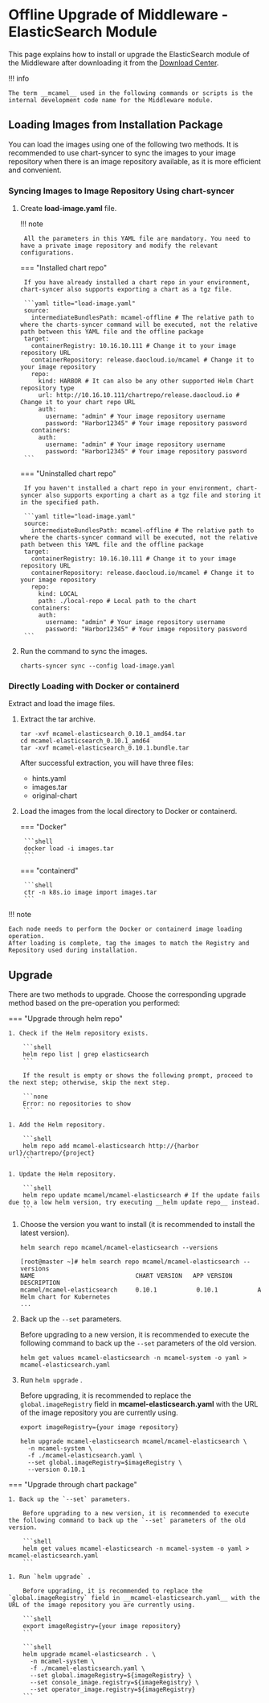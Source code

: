 # Offline Upgrade of Middleware - ElasticSearch Module

This page explains how to install or upgrade the ElasticSearch module of the Middleware after downloading it from the [Download Center](../../../download/index.md).

!!! info

    The term __mcamel__ used in the following commands or scripts is the internal development code name for the Middleware module.

## Loading Images from Installation Package

You can load the images using one of the following two methods. It is recommended to use chart-syncer to sync the images to your image repository when there is an image repository available, as it is more efficient and convenient.

### Syncing Images to Image Repository Using chart-syncer

1. Create __load-image.yaml__ file.

    !!! note  

        All the parameters in this YAML file are mandatory. You need to have a private image repository and modify the relevant configurations.

    === "Installed chart repo"

        If you have already installed a chart repo in your environment, chart-syncer also supports exporting a chart as a tgz file.

        ```yaml title="load-image.yaml"
        source:
          intermediateBundlesPath: mcamel-offline # The relative path to where the charts-syncer command will be executed, not the relative path between this YAML file and the offline package
        target:
          containerRegistry: 10.16.10.111 # Change it to your image repository URL
          containerRepository: release.daocloud.io/mcamel # Change it to your image repository
          repo:
            kind: HARBOR # It can also be any other supported Helm Chart repository type
            url: http://10.16.10.111/chartrepo/release.daocloud.io # Change it to your chart repo URL
            auth:
              username: "admin" # Your image repository username
              password: "Harbor12345" # Your image repository password
          containers:
            auth:
              username: "admin" # Your image repository username
              password: "Harbor12345" # Your image repository password
        ```

    === "Uninstalled chart repo"

        If you haven't installed a chart repo in your environment, chart-syncer also supports exporting a chart as a tgz file and storing it in the specified path.

        ```yaml title="load-image.yaml"
        source:
          intermediateBundlesPath: mcamel-offline # The relative path to where the charts-syncer command will be executed, not the relative path between this YAML file and the offline package
        target:
          containerRegistry: 10.16.10.111 # Change it to your image repository URL
          containerRepository: release.daocloud.io/mcamel # Change it to your image repository
          repo:
            kind: LOCAL
            path: ./local-repo # Local path to the chart
          containers:
            auth:
              username: "admin" # Your image repository username
              password: "Harbor12345" # Your image repository password
        ```

2. Run the command to sync the images.

    ```shell
    charts-syncer sync --config load-image.yaml
    ```

### Directly Loading with Docker or containerd

Extract and load the image files.

1. Extract the tar archive.

    ```shell
    tar -xvf mcamel-elasticsearch_0.10.1_amd64.tar
    cd mcamel-elasticsearch_0.10.1_amd64
    tar -xvf mcamel-elasticsearch_0.10.1.bundle.tar
    ```

    After successful extraction, you will have three files:

    - hints.yaml
    - images.tar
    - original-chart

2. Load the images from the local directory to Docker or containerd.

    === "Docker"

        ```shell
        docker load -i images.tar
        ```

    === "containerd"

        ```shell
        ctr -n k8s.io image import images.tar
        ```

!!! note

    Each node needs to perform the Docker or containerd image loading operation.
    After loading is complete, tag the images to match the Registry and Repository used during installation.

## Upgrade

There are two methods to upgrade. Choose the corresponding upgrade method based on the pre-operation you performed:

=== "Upgrade through helm repo"

    1. Check if the Helm repository exists.

        ```shell
        helm repo list | grep elasticsearch
        ```

        If the result is empty or shows the following prompt, proceed to the next step; otherwise, skip the next step.

        ```none
        Error: no repositories to show
        ```

    1. Add the Helm repository.

        ```shell
        helm repo add mcamel-elasticsearch http://{harbor url}/chartrepo/{project}
        ```

    1. Update the Helm repository.

        ```shell
        helm repo update mcamel/mcamel-elasticsearch # If the update fails due to a low helm version, try executing __helm update repo__ instead.
        ```

1. Choose the version you want to install (it is recommended to install the latest version).

    ```shell
    helm search repo mcamel/mcamel-elasticsearch --versions
    ```

    ```none
    [root@master ~]# helm search repo mcamel/mcamel-elasticsearch --versions
    NAME                            CHART VERSION   APP VERSION     DESCRIPTION               
    mcamel/mcamel-elasticsearch     0.10.1           0.10.1           A Helm chart for Kubernetes
    ...
    ```

1. Back up the `--set` parameters.

    Before upgrading to a new version, it is recommended to execute the following command to back up the `--set` parameters of the old version.

    ```shell
    helm get values mcamel-elasticsearch -n mcamel-system -o yaml > mcamel-elasticsearch.yaml
    ```

1. Run `helm upgrade` .

    Before upgrading, it is recommended to replace the `global.imageRegistry` field in __mcamel-elasticsearch.yaml__ with the URL of the image repository you are currently using.

    ```shell
    export imageRegistry={your image repository}
    ```

    ```shell
    helm upgrade mcamel-elasticsearch mcamel/mcamel-elasticsearch \
      -n mcamel-system \
      -f ./mcamel-elasticsearch.yaml \
      --set global.imageRegistry=$imageRegistry \
      --version 0.10.1
    ```
    
=== "Upgrade through chart package"

    1. Back up the `--set` parameters.

        Before upgrading to a new version, it is recommended to execute the following command to back up the `--set` parameters of the old version.

        ```shell
        helm get values mcamel-elasticsearch -n mcamel-system -o yaml > mcamel-elasticsearch.yaml
        ```

    1. Run `helm upgrade` .

        Before upgrading, it is recommended to replace the `global.imageRegistry` field in __mcamel-elasticsearch.yaml__ with the URL of the image repository you are currently using.

        ```shell
        export imageRegistry={your image repository}
        ```

        ```shell
        helm upgrade mcamel-elasticsearch . \
          -n mcamel-system \
          -f ./mcamel-elasticsearch.yaml \
          --set global.imageRegistry=${imageRegistry} \
          --set console_image.registry=${imageRegistry} \ 
          --set operator_image.registry=${imageRegistry}
        ```
